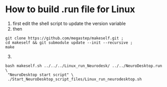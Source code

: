 # How to build .run file for Linux
1) first edit the shell script to update the version variable
2) then 

``` 
git clone https://github.com/megastep/makeself.git ;
cd makeself && git submodule update --init --recursive ;
make 
```

3)

``` 
bash makeself.sh ../../../Linux_run_Neurodesk/ ../../NeuroDesktop.run \
 "NeuroDesktop start script" \
 ./Start_NeuroDesktop_script_files/Linux_run_neurodesktop.sh 
 ```
